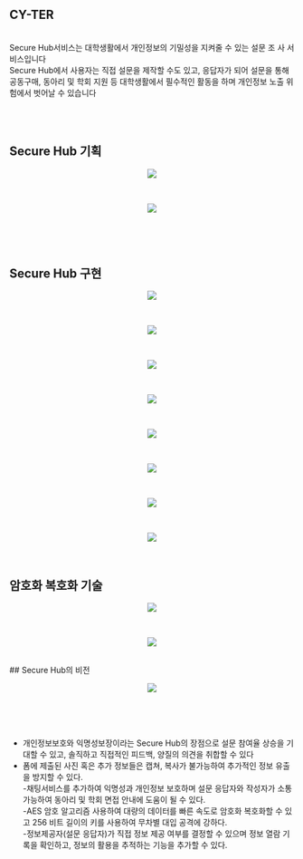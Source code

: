  ## CY-TER

 <BR>
Secure Hub서비스는 대학생활에서 개인정보의 기밀성을 지켜줄 수 있는 설문 조
사 서비스입니다
 <BR>
Secure Hub에서 사용자는 직접 설문을 제작할 수도 있고, 응답자가
되어 설문을 통해 공동구매, 동아리 및 학회 지원 등 대학생활에서 필수적인 활동을
하며 개인정보 노출 위험에서 벗어날 수 있습니다


 <BR> <BR>
 ## Secure Hub 기획
 <p align="center">
  <img src="https://github.com/user-attachments/assets/3872a5be-d506-41db-9e1a-4fd68e4ceb6e">
</p>
 <BR>
 <p align="center">
  <img src="https://github.com/user-attachments/assets/316828e9-6c1f-41e9-ab72-bef6c70adb8f">
</p>

 <BR>
 <p align="center">
  <g src="https://github.com/user-attachments/assets/977ef069-7722-4496-a67d-580c6ca6e371">
</p>

 <BR>

## Secure Hub 구현
 
 <p align="center">
  <img src="https://github.com/user-attachments/assets/3bff98b3-8b67-4593-9eeb-ab143977f256">
</p>

 <BR>
 <p align="center">
  <img src="https://github.com/user-attachments/assets/ec4ecaad-2b7d-4185-86f5-52b6a6a4ef0a">
</p>

 <BR>
 <p align="center">
  <img src="https://github.com/user-attachments/assets/d83d0857-3902-4643-8712-48032d2b775e">
</p>

 <BR>
 <p align="center">
  <img src="https://github.com/user-attachments/assets/2b4aaa29-2406-4cdd-9e0f-4771b11cdb18">
</p>

 <BR>
 <p align="center">
  <img src="https://github.com/user-attachments/assets/26940a3f-85f8-46c6-b994-e070d9624a44">
</p>

 <BR>
 <p align="center">
  <img src="https://github.com/user-attachments/assets/e73c7e32-6cd7-43a6-89f6-393ecda11b47">
</p>

 <BR>
 <p align="center">
  <img src="https://github.com/user-attachments/assets/991728f8-9c80-46e3-aae7-2b1c7ed10d8f">
</p>

 <BR>
 <p align="center">
  <img src="https://github.com/user-attachments/assets/2c3e08a8-6f85-43ad-9ecd-02921391481d">
</p>

 <BR>

 ## 암호화 복호화 기술
 <p align="center">
  <img src="https://github.com/user-attachments/assets/83a7c6d4-0961-438d-a268-41020a7f2f43">
</p>

 <BR>
 <p align="center">
  <img src="https://github.com/user-attachments/assets/a1b2dfcf-031e-48cf-9ec1-dd96e695e2e3">
</p>


 <BR>
 ## Secure Hub의 비전
 <p align="center">
  <img src="https://github.com/user-attachments/assets/6cd23052-ec0e-4aab-adb6-d795047f170d">
</p>


 <BR> <BR> <BR>




- 개인정보보호와 익명성보장이라는 Secure Hub의 장점으로 설문 참여율 상승을
기대할 수 있고, 솔직하고 직접적인 피드백, 양질의 의견을 취합할 수 있다 <BR>
- 폼에 제출된 사진 혹은 추가 정보들은 캡쳐, 복사가 불가능하여 추가적인 정보
유출을 방지할 수 있다. <BR>
-채팅서비스를 추가하여 익명성과 개인정보 보호하며 설문 응답자와 작성자가 소통
가능하여 동아리 및 학회 면접 안내에 도움이 될 수 있다. <BR>
-AES 암호 알고리즘 사용하여 대량의 데이터를 빠른 속도로 암호화 복호화할 수
있고 256 비트 길이의 키를 사용하여 무차별 대입 공격에 강하다. <BR>
-정보제공자(설문 응답자)가 직접 정보 제공 여부를 결정할 수 있으며 정보 열람
기록을 확인하고, 정보의 활용을 추적하는 기능을 추가할 수 있다. <BR>
